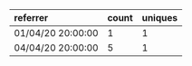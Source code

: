 | referrer          | count | uniques |
| :---------------- | :---- | :------ |
| 01/04/20 20:00:00 | 1     | 1       |
| 04/04/20 20:00:00 | 5     | 1       |